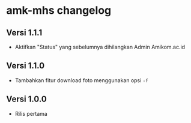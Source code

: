 # amk-mhs changelog

## Versi 1.1.1

* Aktifkan "Status" yang sebelumnya dihilangkan Admin Amikom.ac.id

## Versi 1.1.0

* Tambahkan fitur download foto menggunakan opsi `-f`

## Versi 1.0.0

* Rilis pertama

